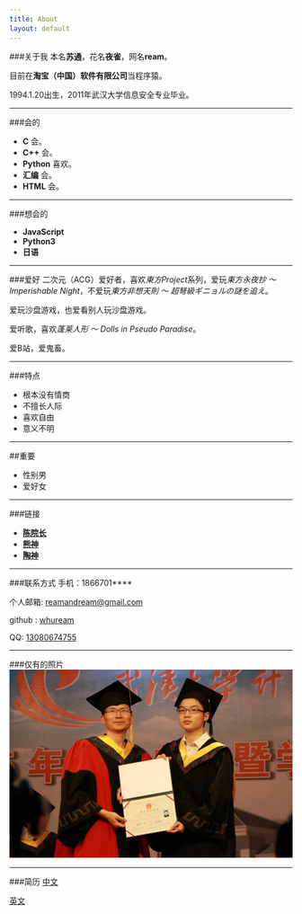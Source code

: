 ```yaml
---
title: About
layout: default
---
```


###关于我
本名**苏通**，花名**夜雀**，网名**ream**。

目前在**淘宝（中国）软件有限公司**当程序猿。

1994.1.20出生，2011年武汉大学信息安全专业毕业。

---
###会的
* **C** 会。
* **C++** 会。
* **Python** 喜欢。
* **汇编** 会。
* **HTML** 会。

---
###想会的
* **JavaScript**
* **Python3**
* **日语**

---
###爱好
二次元（ACG）爱好者，喜欢*東方Project*系列，爱玩*東方永夜抄 〜 Imperishable Night*，不爱玩*東方非想天則 〜 超弩級ギニョルの謎を追え*。

爱玩沙盘游戏，也爱看别人玩沙盘游戏。

爱听歌，喜欢*蓬莱人形 〜 Dolls in Pseudo Paradise*。

爱B站，爱鬼畜。

---
###特点
* 根本没有情商
* 不擅长人际
* 喜欢自由
* 意义不明

---
##重要
* 性别男
* 爱好女

---
###链接
* **[陈院长](https://github.com/mad4alcohol/)**
* **[熊神](http://brickgao.com/)**
* **[陶神](http://f2light.com/)**

---
###联系方式
手机：1866701****

个人邮箱: [reamandream@gmail.com](mailto:reamandream@gmail.com)

github : [whuream](https://github.com/whuream)

QQ: [13080674755](tencent://message/?uin=13080674755)

---
###仅有的照片
![仅有的照片](/media/pic/20150904.jpg)

---
###简历
[中文](/media/pdf/resume_CN_v2.3.pdf)

[英文](/media/pdf/resume_EN_v2.0.pdf)

